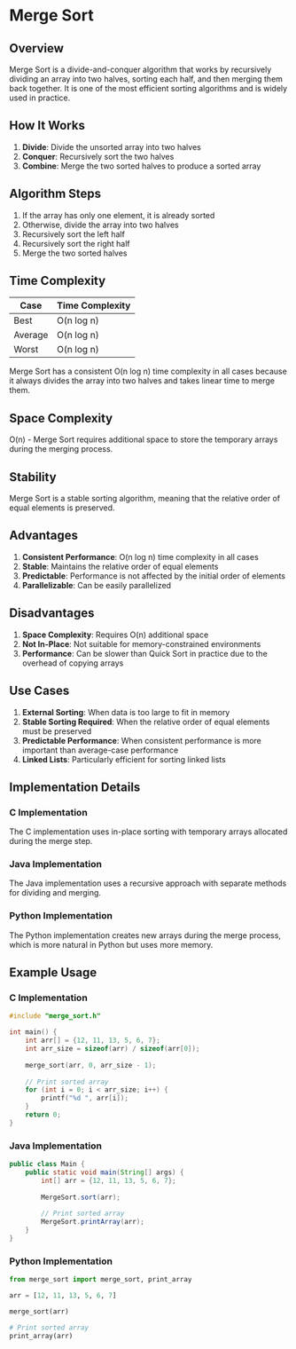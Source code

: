 # Merge Sort

## Overview

Merge Sort is a divide-and-conquer algorithm that works by recursively dividing an array into two halves, sorting each half, and then merging them back together. It is one of the most efficient sorting algorithms and is widely used in practice.

## How It Works

1. **Divide**: Divide the unsorted array into two halves
2. **Conquer**: Recursively sort the two halves
3. **Combine**: Merge the two sorted halves to produce a sorted array

## Algorithm Steps

1. If the array has only one element, it is already sorted
2. Otherwise, divide the array into two halves
3. Recursively sort the left half
4. Recursively sort the right half
5. Merge the two sorted halves

## Time Complexity

| Case      | Time Complexity |
|-----------|-----------------|
| Best      | O(n log n)      |
| Average   | O(n log n)      |
| Worst     | O(n log n)      |

Merge Sort has a consistent O(n log n) time complexity in all cases because it always divides the array into two halves and takes linear time to merge them.

## Space Complexity

O(n) - Merge Sort requires additional space to store the temporary arrays during the merging process.

## Stability

Merge Sort is a stable sorting algorithm, meaning that the relative order of equal elements is preserved.

## Advantages

1. **Consistent Performance**: O(n log n) time complexity in all cases
2. **Stable**: Maintains the relative order of equal elements
3. **Predictable**: Performance is not affected by the initial order of elements
4. **Parallelizable**: Can be easily parallelized

## Disadvantages

1. **Space Complexity**: Requires O(n) additional space
2. **Not In-Place**: Not suitable for memory-constrained environments
3. **Performance**: Can be slower than Quick Sort in practice due to the overhead of copying arrays

## Use Cases

1. **External Sorting**: When data is too large to fit in memory
2. **Stable Sorting Required**: When the relative order of equal elements must be preserved
3. **Predictable Performance**: When consistent performance is more important than average-case performance
4. **Linked Lists**: Particularly efficient for sorting linked lists

## Implementation Details

### C Implementation
The C implementation uses in-place sorting with temporary arrays allocated during the merge step.

### Java Implementation
The Java implementation uses a recursive approach with separate methods for dividing and merging.

### Python Implementation
The Python implementation creates new arrays during the merge process, which is more natural in Python but uses more memory.

## Example Usage

### C Implementation
```c
#include "merge_sort.h"

int main() {
    int arr[] = {12, 11, 13, 5, 6, 7};
    int arr_size = sizeof(arr) / sizeof(arr[0]);
    
    merge_sort(arr, 0, arr_size - 1);
    
    // Print sorted array
    for (int i = 0; i < arr_size; i++) {
        printf("%d ", arr[i]);
    }
    return 0;
}
```

### Java Implementation
```java
public class Main {
    public static void main(String[] args) {
        int[] arr = {12, 11, 13, 5, 6, 7};
        
        MergeSort.sort(arr);
        
        // Print sorted array
        MergeSort.printArray(arr);
    }
}
```

### Python Implementation
```python
from merge_sort import merge_sort, print_array

arr = [12, 11, 13, 5, 6, 7]

merge_sort(arr)

# Print sorted array
print_array(arr)
```